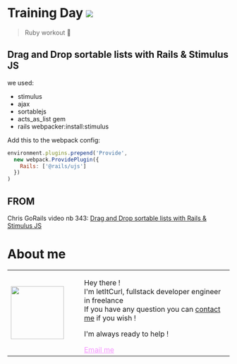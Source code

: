 # Training Day [![](https://img.shields.io/badge/autor-letItCurl-red.svg)](https://www.linkedin.com/in/roland-lopez-developer/?locale=en_US)
> Ruby workout 🤠

## Drag and Drop sortable lists with Rails & Stimulus JS

we used:
- stimulus
- ajax
- sortablejs
- acts_as_list gem
- rails webpacker:install:stimulus

Add this to the webpack config:

```javascript
environment.plugins.prepend('Provide',
  new webpack.ProvidePlugin({
    Rails: ['@rails/ujs']
  })
)
```


## FROM

Chris GoRails video nb 343:
[Drag and Drop sortable lists with Rails & Stimulus JS](https://gorails.com/episodes/rails-drag-and-drop-sortable)

# About me

<table style="border: none;">
  <tr>
    <td>
      <div style="width: 120px;">
        <img style="width: 120px;" src="https://res.cloudinary.com/duydvdaxd/image/upload/w_120,c_fill,ar_1:1,g_auto/v1587723517/Rodeooo_khmmmu.jpg"/>
    </div>
    </td>
    <td>
      <div style="margin-left: 30px;">
        <p>Hey there !</br>
        I'm letItCurl, fullstack developer engineer in freelance</br>
        If you have any question you can <a href="https://www.linkedin.com/in/roland-lopez-developer/?locale=en_US">contact me</a> if you wish !</p>
        <p>I'm always ready to help !</p>
        <a style="color: #f694ff;" href="mailto:rolandlopez.developer@gmail.com?subject=Hey! Are you available?">Email me </a>
    </div>
    </td>
  </tr>
</table>
